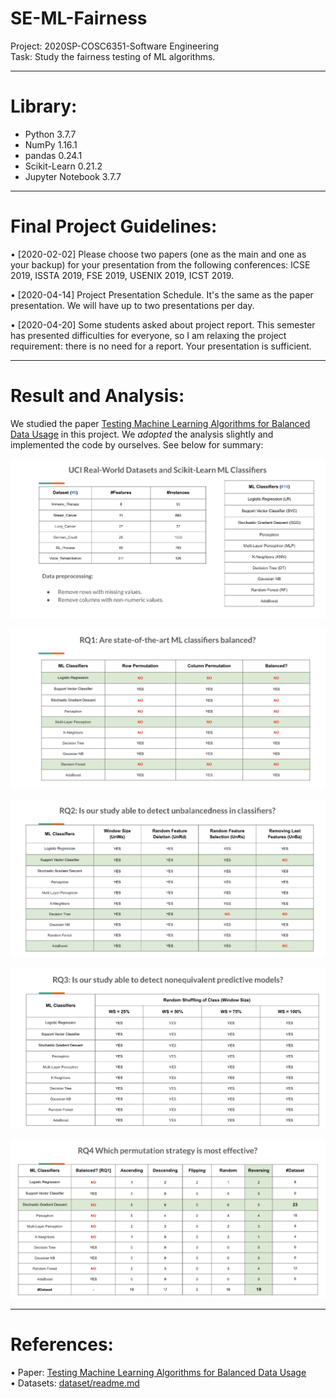 # SE-ML-Fairness
Project: 2020SP-COSC6351-Software Engineering \
Task: Study the fairness testing of ML algorithms.

- - -

# Library:
- Python 3.7.7
- NumPy 1.16.1
- pandas 0.24.1
- Scikit-Learn 0.21.2
- Jupyter Notebook 3.7.7

- - -

# Final Project Guidelines:

•	[2020-02-02] Please choose two papers (one as the main and one as your backup) for your presentation from the following conferences: ICSE 2019, ISSTA 2019, FSE 2019, USENIX 2019, ICST 2019. 

•	[2020-04-14] Project Presentation Schedule. It's the same as the paper presentation. We will have up to two presentations per day.

•	[2020-04-20] Some students asked about project report. This semester has presented difficulties for everyone, so I am relaxing the project requirement: there is no need for a report. Your presentation is sufficient.

- - -

# Result and Analysis:

We studied the paper [Testing Machine Learning Algorithms for Balanced Data Usage](https://ieeexplore.ieee.org/document/8730187) in this project. We *adopted* the analysis slightly and implemented the code by ourselves. See below for summary:

![Datasets and ML Classifiers](https://github.com/mdrafiqulrabin/se-ml-fairness/blob/master/result/summary/CLFs.png)

![RQ1:balanced](https://github.com/mdrafiqulrabin/se-ml-fairness/blob/master/result/summary/RQ1.png)

![RQ2:unbalancedness](https://github.com/mdrafiqulrabin/se-ml-fairness/blob/master/result/summary/RQ2.png)

![RQ3:nonequivalent](https://github.com/mdrafiqulrabin/se-ml-fairness/blob/master/result/summary/RQ3.png)

![RQ4:perm-strategy](https://github.com/mdrafiqulrabin/se-ml-fairness/blob/master/result/summary/RQ4.png)


- - -

# References:

•	Paper: [Testing Machine Learning Algorithms for Balanced Data Usage](https://ieeexplore.ieee.org/document/8730187) \
•	Datasets: [dataset/readme.md](https://github.com/mdrafiqulrabin/se-ml-fairness/blob/master/dataset/readme.md)
